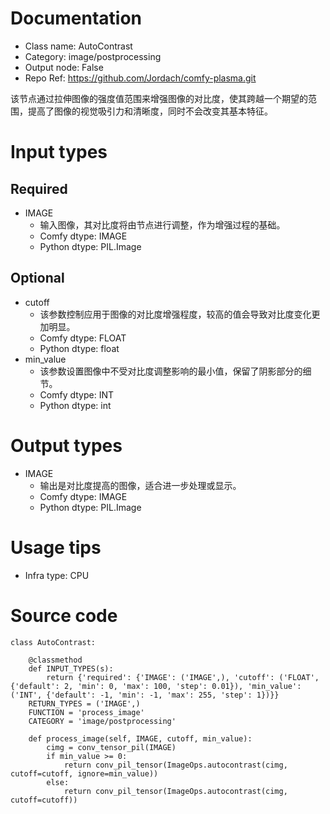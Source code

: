 # Documentation
- Class name: AutoContrast
- Category: image/postprocessing
- Output node: False
- Repo Ref: https://github.com/Jordach/comfy-plasma.git

该节点通过拉伸图像的强度值范围来增强图像的对比度，使其跨越一个期望的范围，提高了图像的视觉吸引力和清晰度，同时不会改变其基本特征。

# Input types
## Required
- IMAGE
    - 输入图像，其对比度将由节点进行调整，作为增强过程的基础。
    - Comfy dtype: IMAGE
    - Python dtype: PIL.Image
## Optional
- cutoff
    - 该参数控制应用于图像的对比度增强程度，较高的值会导致对比度变化更加明显。
    - Comfy dtype: FLOAT
    - Python dtype: float
- min_value
    - 该参数设置图像中不受对比度调整影响的最小值，保留了阴影部分的细节。
    - Comfy dtype: INT
    - Python dtype: int

# Output types
- IMAGE
    - 输出是对比度提高的图像，适合进一步处理或显示。
    - Comfy dtype: IMAGE
    - Python dtype: PIL.Image

# Usage tips
- Infra type: CPU

# Source code
```
class AutoContrast:

    @classmethod
    def INPUT_TYPES(s):
        return {'required': {'IMAGE': ('IMAGE',), 'cutoff': ('FLOAT', {'default': 2, 'min': 0, 'max': 100, 'step': 0.01}), 'min_value': ('INT', {'default': -1, 'min': -1, 'max': 255, 'step': 1})}}
    RETURN_TYPES = ('IMAGE',)
    FUNCTION = 'process_image'
    CATEGORY = 'image/postprocessing'

    def process_image(self, IMAGE, cutoff, min_value):
        cimg = conv_tensor_pil(IMAGE)
        if min_value >= 0:
            return conv_pil_tensor(ImageOps.autocontrast(cimg, cutoff=cutoff, ignore=min_value))
        else:
            return conv_pil_tensor(ImageOps.autocontrast(cimg, cutoff=cutoff))
```